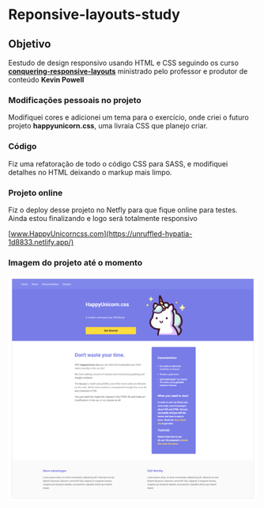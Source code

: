 # Reponsive-layouts-study
## Objetivo
Eestudo de design responsivo usando HTML e CSS seguindo os curso [**conquering-responsive-layouts**](https://courses.kevinpowell.co/courses/conquering-responsive-layouts/233002-introduction/1007804-intro-why-the-course-is-formatted-in-this-way)
ministrado pelo professor e produtor de conteúdo **Kevin Powell**

### Modificações pessoais no projeto

Modifiquei cores e adicionei um tema para o exercício, onde criei o futuro projeto **happyunicorn.css**, uma livraia CSS que planejo criar.

### Código

Fiz uma refatoração de todo o código CSS para SASS, e modifiquei detalhes no HTML deixando o markup mais limpo.

### Projeto online

Fiz o deploy desse projeto no Netfly para que fique online para testes. Ainda estou finalizando e logo será totalmente responsivo

[www.HappyUnicorncss.com](https://unruffled-hypatia-1d8833.netlify.app/)

### Imagem do projeto até o momento

![](img/readme-tela.png)
